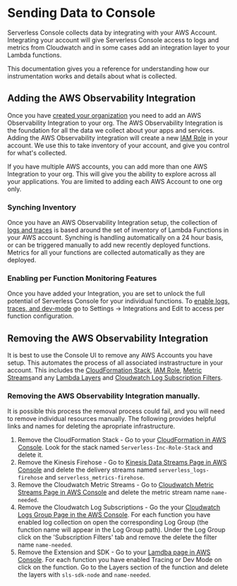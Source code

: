 <!--
title: Sending Data to Console 
menuText: Instrumentation
description: Compatible Serverless Console Platform
menuOrder: 3
-->

# Sending Data to Console
Serverless Console collects data by integrating with your AWS Account.
Integrating your account will give Serverless Console access to logs
and metrics from Cloudwatch and in some cases add an integration layer
to your Lambda functions. 

This documentation gives you a reference for understanding how our instrumentation 
works and details about what is collected.

## Adding the AWS Observability Integration
Once you have [created your organization](../product/create-org.md) you need to 
add an AWS Observability Integration to your org. The AWS Observability Integration
is the foundation for all the data we collect about your apps and services. Adding
the AWS Observability integration will create a new [IAM Role](#serverless-iam-role) in your account. We use this to take inventory of your account, and give you control for what's collected.

If you have multiple AWS accounts, you can add more than one AWS Integration
to your org. This will give you the ability to explore across all your
applications. You are limited to adding each AWS Account to one org only.

### Synching Inventory
Once you have an AWS Observability Integration setup, the collection of [logs and
traces](./enabling-logs-traces.md) is based around the set of inventory of Lambda Functions in your AWS account. Synching is handling automatically on a 24 hour basis, or can be triggered
manually to add new recently deployed functions. Metrics for all your functions are collected automatically as they are deployed.

### Enabling per Function Monitoring Features
Once you have added your Integration, you are set to unlock the full potential of Serverless Console for your individual functions. To [enable logs, traces, and dev-mode](./enabling-logs-traces.md) go to Settings -> Integrations and Edit to access per function configuration.


## Removing the AWS Observability Integration
It is best to use the Console UI to remove any AWS Accounts you have setup. This automates the process of all associated instrastructure in your account. This includes the [CloudFormation Stack](../glossary.md#cloudformation-stack), [IAM Role](../glossary.md#iam-roles), [Metric Streams](../glossary.md#cloudwatch-metric-stream)and any [Lambda Layers](./glossary.md#lambda-layer) and [Cloudwatch Log Subscription Filters](../glossary.md#cloudwatch-subscriptions). 

### Removing the AWS Observability Integration manually.
It is possible this process the removal process could fail, and you will need to remove individual resources manually. The following provides helpful links and names for deleting the apropriate infrastructure. 

1. Remove the CloudFormation Stack - Go to your [CloudFormation in AWS Console](https://us-east-1.console.aws.amazon.com/cloudformation/home?region=us-east-1#/stacks?filteringStatus=active&filteringText=&viewNested=true&hideStacks=false). Look for the stack named `Serverless-Inc-Role-Stack` and delete it. 
1. Remove the Kinesis Firehose - Go to [Kinesis Data Streams Page in AWS Console](https://us-east-1.console.aws.amazon.com/firehose/home?region=us-east-1#/streams) and delete the delivery streams named `serverless_logs-firehose` and `serverless_metrics-firehose`.
1. Remove the Cloudwatch Metric Streams - Go to [Cloudwatch Metric Streams Page in AWS Console](https://us-east-1.console.aws.amazon.com/cloudwatch/home?region=us-east-1#metric-streams:streamsList) and delete the metric stream name `name-needed`.
1. Remove the Cloudwatch Log Subscriptions - Go the your [Cloudwatch Logs Group Page in the AWS Console](https://us-east-1.console.aws.amazon.com/cloudwatch/home?region=us-east-1#logsV2:log-groups). For each function you have enabled log collection on open the corresponding Log Group (the function name will appear in the Log Group path). Under the Log Group click on the 'Subscription Filters' tab and remove the delete the filter name `name-needed`.
1. Remove the Extension and SDK - Go to your [Lamdba page in AWS Console](https://us-east-1.console.aws.amazon.com/lambda/home?region=us-east-1#/functions). For each function you have enabled Tracing or Dev Mode on click on the function. Go to the Layers section of the function and delete the layers with `sls-sdk-node` and `name-needed`. 

